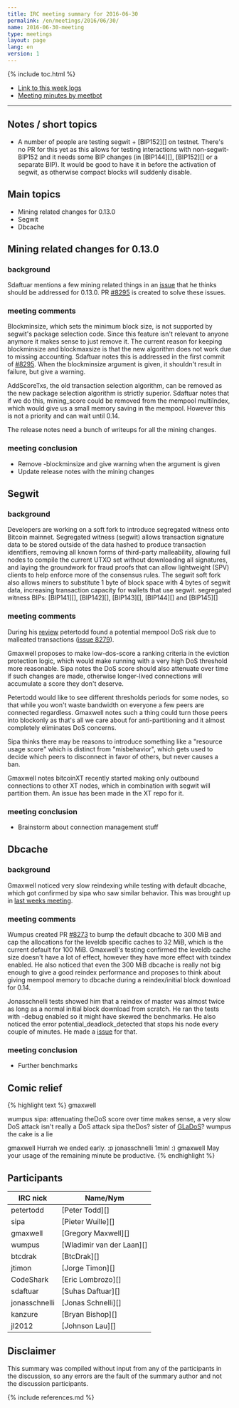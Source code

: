 ```yaml
---
title: IRC meeting summary for 2016-06-30
permalink: /en/meetings/2016/06/30/
name: 2016-06-30-meeting
type: meetings
layout: page
lang: en
version: 1
---
```

{% include toc.html %}
 
- [Link to this week logs](https://botbot.me/freenode/bitcoin-core-dev/2016-06-30/?msg=68899079&page=2)
- [Meeting minutes by meetbot](http://www.erisian.com.au/meetbot/bitcoin-core-dev/2016/bitcoin-core-dev.2016-06-30-19.01.html)
 
---
 
## Notes / short topics

- A number of people are testing segwit + [BIP152][] on testnet. There's no PR for this yet as this allows for testing interactions with non-segwit-BIP152 and it needs some BIP changes (in [BIP144][], [BIP152][] or a separate BIP). It would be good to have it in before the activation of segwit, as otherwise compact blocks will suddenly disable.

## Main topics
 
- Mining related changes for 0.13.0
- Segwit
- Dbcache

## Mining related changes for 0.13.0

### background
 
Sdaftuar mentions a few mining related things in an [issue](https://github.com/bitcoin/bitcoin/issues/8294) that he thinks should be addressed for 0.13.0. PR [#8295][] is created to solve these issues.

### meeting comments
 
Blockminsize, which sets the minimum block size, is not supported by segwit's package selection code. Since this feature isn't relevant to anyone anymore it makes sense to just remove it. The current reason for keeping blockminsize and blockmaxsize is that the new algorithm does not work due to missing accounting. Sdaftuar notes this is addressed in the first commit of [#8295][]. When the blockminsize argument is given, it shouldn't result in failure, but give a warning.

AddScoreTxs, the old transaction selection algorithm, can be removed as the new package selection algorithm is strictly superior. Sdaftuar notes that if we do this, mining_score could be removed from the mempool multiIndex, which would give us a small memory saving in the mempool. However this is not a priority and can wait until 0.14.

The release notes need a bunch of writeups for all the mining changes.

### meeting conclusion

- Remove -blockminsize and give warning when the argument is given
- Update release notes with the mining changes

## Segwit
 
### background
 
Developers are working on a soft fork to introduce segregated witness onto Bitcoin mainnet. Segregated witness (segwit) allows transaction signature data to be stored outside of the data hashed to produce transaction identifiers, removing all known forms of third-party malleability, allowing full nodes to compile the current UTXO set without downloading all signatures, and laying the groundwork for fraud proofs that can allow lightweight (SPV) clients to help enforce more of the consensus rules. The segwit soft fork also allows miners to substitute 1 byte of block space with 4 bytes of segwit data, increasing transaction capacity for wallets that use segwit. segregated witness BIPs: [BIP141][], [BIP142][], [BIP143][], [BIP144][] and [BIP145][]

### meeting comments

During his [review](https://petertodd.org/2016/segwit-consensus-critical-code-review) petertodd found a potential mempool DoS risk due to malleated transactions ([issue 8279](https://github.com/bitcoin/bitcoin/issues/8279)).

Gmaxwell proposes to make low-dos-score a ranking criteria in the eviction protection logic, which would make running with a very high DoS threshold more reasonable. Sipa notes the DoS score should also attenuate over time if such changes are made, otherwise longer-lived connections will accumulate a score they don't deserve.

Petertodd would like to see different thresholds periods for some nodes, so that while you won't waste bandwidth on everyone a few peers are connected regardless. Gmaxwell notes such a thing could turn those peers into blockonly as that's all we care about for anti-partitioning and it almost completely eliminates DoS concerns.

Sipa thinks there may be reasons to introduce something like a "resource usage score" which is distinct from "misbehavior", which gets used to decide which peers to disconnect in favor of others, but never causes a ban. 

Gmaxwell notes bitcoinXT recently started making only outbound connections to other XT nodes, which in combination with segwit will partition them. An issue has been made in the XT repo for it.

### meeting conclusion

- Brainstorm about connection management stuff

## Dbcache

### background
 
Gmaxwell noticed very slow reindexing while testing with default dbcache, which got confirmed by sipa who saw similar behavior. This was brought up in [last weeks meeting](/en/meetings/2016/06/23/#perceived-validation-slowdowns).

### meeting comments
 
Wumpus created PR [#8273][] to bump the default dbcache to 300 MiB and cap the allocations for the leveldb specific caches to 32 MiB, which is the current default for 100 MiB. Gmaxwell's testing confirmed the leveldb cache size doesn't have a lot of effect, however they have more effect with txindex enabled. He also noticed that even the 300 MiB dbcache is really not big enough to give a good reindex performance and proposes to think about giving mempool memory to dbcache during a reindex/initial block download for 0.14.

Jonasschnelli tests showed him that a reindex of master was almost twice as long as a normal initial block download from scratch. He ran the tests with -debug enabled so it might have skewed the benchmarks. He also noticed the error potential_deadlock_detected that stops his node every couple of minutes. He made a [issue](https://github.com/bitcoin/bitcoin/issues/8297) for that.

### meeting conclusion

- Further benchmarks

## Comic relief

{% highlight text %}
gmaxwell       <meme text="Delete all the code."/>

wumpus         sipa: attenuating theDoS score over time makes sense, a very slow DoS attack isn't really a DoS attack
sipa           theDos? sister of [GLaDoS](https://en.wikipedia.org/wiki/GLaDOS)?
wumpus         the cake is a lie

gmaxwell       Hurrah we ended early. :p
jonasschnelli  1min! :)
gmaxwell       May your usage of the remaining minute be productive.
{% endhighlight %}

## Participants
 
| IRC nick      | Name/Nym                  |
|---------------|---------------------------|
| petertodd     | [Peter Todd][]            |
| sipa          | [Pieter Wuille][]         |
| gmaxwell      | [Gregory Maxwell][]       |
| wumpus        | [Wladimir van der Laan][] |
| btcdrak       | [BtcDrak][]               |
| jtimon        | [Jorge Timon][]           |
| CodeShark     | [Eric Lombrozo][]         |
| sdaftuar      | [Suhas Daftuar][]         |
| jonasschnelli | [Jonas Schnelli][]        |
| kanzure       | [Bryan Bishop][]          |
| jl2012        | [Johnson Lau][]           |

## Disclaimer
 
This summary was compiled without input from any of the participants in the discussion, so any errors are the fault of the summary author and not the discussion participants.
 
[#8295]: https://github.com/bitcoin/bitcoin/pull/8295
[#8273]: https://github.com/bitcoin/bitcoin/pull/8273

{% include references.md %}
